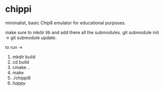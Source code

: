 # chippi
minimalist, basic Chip8 emulator for educational purposes.

make sure to mkdir lib and add there all the submodules. git submodule init -> git submodule update.

to run -> 
1. mkdir build
2. cd build
3. cmake ..
4. make
5. ./chippi8
6. *happy*